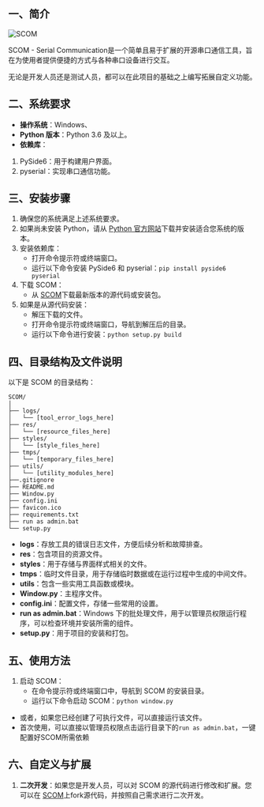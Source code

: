 
## 一、简介

![SCOM](./favicon.ico)

SCOM - Serial Communication是一个简单且易于扩展的开源串口通信工具，旨在为使用者提供便捷的方式与各种串口设备进行交互。

无论是开发人员还是测试人员，都可以在此项目的基础之上编写拓展自定义功能。

## 二、系统要求

- **操作系统**：Windows、
- **Python 版本**：Python 3.6 及以上。
- **依赖库**：
1. PySide6：用于构建用户界面。
2. pyserial：实现串口通信功能。

## 三、安装步骤

1. 确保您的系统满足上述系统要求。
2. 如果尚未安装 Python，请从 [Python 官方网站](https://www.python.org/downloads/)下载并安装适合您系统的版本。
3. 安装依赖库：
   - 打开命令提示符或终端窗口。
   - 运行以下命令安装 PySide6 和 pyserial：`pip install pyside6 pyserial`
4. 下载 SCOM：
   - 从 [SCOM](https://github.com/ifishin/SCOM)下载最新版本的源代码或安装包。
5. 如果是从源代码安装：
   - 解压下载的文件。
   - 打开命令提示符或终端窗口，导航到解压后的目录。
   - 运行以下命令进行安装：`python setup.py build`

## 四、目录结构及文件说明

以下是 SCOM 的目录结构：

```plaintext
SCOM/
│
├── logs/
│   └── [tool_error_logs_here]
├── res/
│   └── [resource_files_here]
├── styles/
│   └── [style_files_here]
├── tmps/
│   └── [temporary_files_here]
├── utils/
│   └── [utility_modules_here]
├──.gitignore
├── README.md
├── Window.py
├── config.ini
├── favicon.ico
├── requirements.txt
├── run as admin.bat
└── setup.py
```

- **logs**：存放工具的错误日志文件，方便后续分析和故障排查。
- **res**：包含项目的资源文件。
- **styles**：用于存储与界面样式相关的文件。
- **tmps**：临时文件目录，用于存储临时数据或在运行过程中生成的中间文件。
- **utils**：包含一些实用工具函数或模块。
- **Window.py**：主程序文件。
- **config.ini**：配置文件，存储一些常用的设置。
- **run as admin.bat**：Windows 下的批处理文件，用于以管理员权限运行程序，可以检查环境并安装所需的组件。
- **setup.py**：用于项目的安装和打包。

## 五、使用方法

1. 启动 SCOM：
   - 在命令提示符或终端窗口中，导航到 SCOM 的安装目录。
   - 运行以下命令启动 SCOM：`python window.py`

- 或者，如果您已经创建了可执行文件，可以直接运行该文件。
- 首次使用，可以直接以管理员权限点击运行目录下的`run as admin.bat`，一键配置好SCOM所需依赖

## 六、自定义与扩展

1. **二次开发**：如果您是开发人员，可以对 SCOM 的源代码进行修改和扩展。您可以在 [SCOM](https://github.com/ifishin/SCOM)上fork源代码，并按照自己需求进行二次开发。
